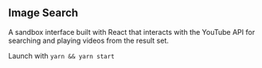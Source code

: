 ## Image Search

A sandbox interface built with React that interacts with the YouTube API for searching and playing videos from the result set.

Launch with `yarn && yarn start`
